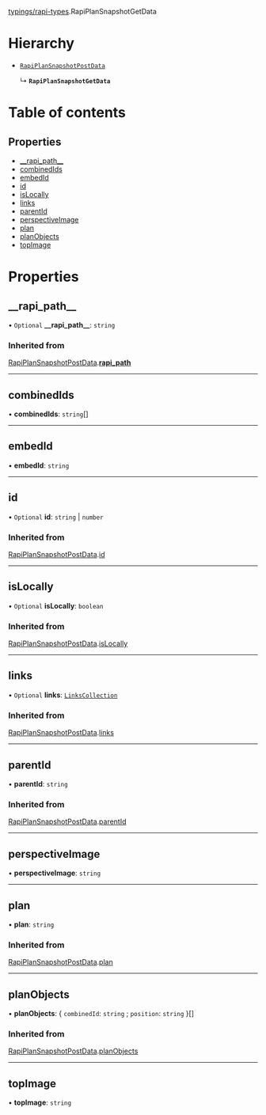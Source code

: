 [typings/rapi-types](../modules/typings_rapi_types.md).RapiPlanSnapshotGetData

# Hierarchy

- [`RapiPlanSnapshotPostData`](typings_rapi_types.RapiPlanSnapshotPostData.md)

  ↳ **`RapiPlanSnapshotGetData`**

# Table of contents

## Properties

- [\_\_rapi\_path\_\_](typings_rapi_types.RapiPlanSnapshotGetData.md#__rapi_path__)
- [combinedIds](typings_rapi_types.RapiPlanSnapshotGetData.md#combinedids)
- [embedId](typings_rapi_types.RapiPlanSnapshotGetData.md#embedid)
- [id](typings_rapi_types.RapiPlanSnapshotGetData.md#id)
- [isLocally](typings_rapi_types.RapiPlanSnapshotGetData.md#islocally)
- [links](typings_rapi_types.RapiPlanSnapshotGetData.md#links)
- [parentId](typings_rapi_types.RapiPlanSnapshotGetData.md#parentid)
- [perspectiveImage](typings_rapi_types.RapiPlanSnapshotGetData.md#perspectiveimage)
- [plan](typings_rapi_types.RapiPlanSnapshotGetData.md#plan)
- [planObjects](typings_rapi_types.RapiPlanSnapshotGetData.md#planobjects)
- [topImage](typings_rapi_types.RapiPlanSnapshotGetData.md#topimage)

# Properties

## \_\_rapi\_path\_\_

• `Optional` **\_\_rapi\_path\_\_**: `string`

### Inherited from

[RapiPlanSnapshotPostData](typings_rapi_types.RapiPlanSnapshotPostData.md).[__rapi_path__](typings_rapi_types.RapiPlanSnapshotPostData.md#__rapi_path__)

___

## combinedIds

• **combinedIds**: `string`[]

___

## embedId

• **embedId**: `string`

___

## id

• `Optional` **id**: `string` \| `number`

### Inherited from

[RapiPlanSnapshotPostData](typings_rapi_types.RapiPlanSnapshotPostData.md).[id](typings_rapi_types.RapiPlanSnapshotPostData.md#id)

___

## isLocally

• `Optional` **isLocally**: `boolean`

### Inherited from

[RapiPlanSnapshotPostData](typings_rapi_types.RapiPlanSnapshotPostData.md).[isLocally](typings_rapi_types.RapiPlanSnapshotPostData.md#islocally)

___

## links

• `Optional` **links**: [`LinksCollection`](typings_rapi_types.LinksCollection.md)

### Inherited from

[RapiPlanSnapshotPostData](typings_rapi_types.RapiPlanSnapshotPostData.md).[links](typings_rapi_types.RapiPlanSnapshotPostData.md#links)

___

## parentId

• **parentId**: `string`

### Inherited from

[RapiPlanSnapshotPostData](typings_rapi_types.RapiPlanSnapshotPostData.md).[parentId](typings_rapi_types.RapiPlanSnapshotPostData.md#parentid)

___

## perspectiveImage

• **perspectiveImage**: `string`

___

## plan

• **plan**: `string`

### Inherited from

[RapiPlanSnapshotPostData](typings_rapi_types.RapiPlanSnapshotPostData.md).[plan](typings_rapi_types.RapiPlanSnapshotPostData.md#plan)

___

## planObjects

• **planObjects**: { `combinedId`: `string` ; `position`: `string`  }[]

### Inherited from

[RapiPlanSnapshotPostData](typings_rapi_types.RapiPlanSnapshotPostData.md).[planObjects](typings_rapi_types.RapiPlanSnapshotPostData.md#planobjects)

___

## topImage

• **topImage**: `string`

